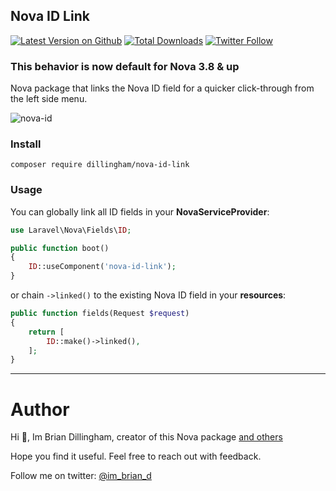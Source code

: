 ## Nova ID Link

[![Latest Version on Github](https://img.shields.io/github/release/dillingham/nova-id-link.svg?style=flat-square)](https://packagist.org/packages/dillingham/nova-id-link)
[![Total Downloads](https://img.shields.io/packagist/dt/dillingham/nova-id-link.svg?style=flat-square)](https://packagist.org/packages/dillingham/nova-id-link) [![Twitter Follow](https://img.shields.io/twitter/follow/dillinghammm?color=%231da1f1&label=Twitter&logo=%231da1f1&logoColor=%231da1f1&style=flat-square)](https://twitter.com/dillinghammm)

### This behavior is now default for Nova 3.8 & up

Nova package that links the Nova ID field for a quicker click-through from the left side menu.

![nova-id](https://user-images.githubusercontent.com/29180903/52130630-b0d73b00-2608-11e9-8e86-8dcda1c65636.png)

### Install
```
composer require dillingham/nova-id-link
```
### Usage

You can globally link all ID fields in your **NovaServiceProvider**:
```php
use Laravel\Nova\Fields\ID;
```
```php
public function boot()
{
    ID::useComponent('nova-id-link');
}
```

or chain `->linked()` to the existing Nova ID field in your **resources**:

```php
public function fields(Request $request)
{
    return [
        ID::make()->linked(),
    ];
}
```

---

# Author

Hi 👋, Im Brian Dillingham, creator of this Nova package [and others](https://novapackages.com/collaborators/dillingham)

Hope you find it useful. Feel free to reach out with feedback.

Follow me on twitter: [@im_brian_d](https://twitter.com/im_brian_d) 
